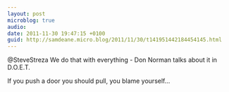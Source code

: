 ```yaml
---
layout: post
microblog: true
audio: 
date: 2011-11-30 19:47:15 +0100
guid: http://samdeane.micro.blog/2011/11/30/t141951442184454145.html
---
```

@SteveStreza We do that with everything - Don Norman talks about it in D.O.E.T.

If you push a door you should pull, you blame yourself...
